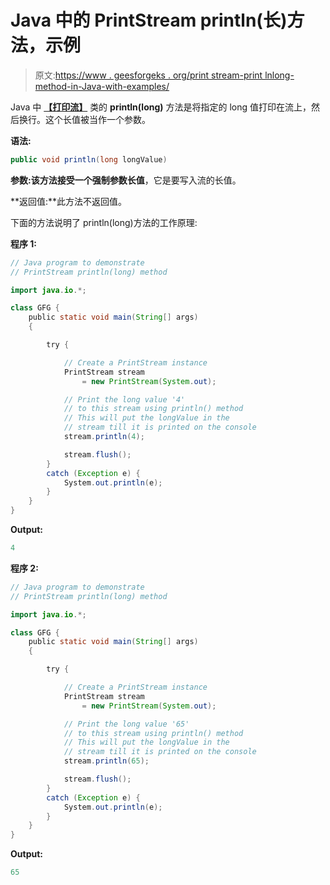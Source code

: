 # Java 中的 PrintStream println(长)方法，示例

> 原文:[https://www . geesforgeks . org/print stream-print lnlong-method-in-Java-with-examples/](https://www.geeksforgeeks.org/printstream-printlnlong-method-in-java-with-examples/)

Java 中 **[【打印流】](https://www.geeksforgeeks.org/java-io-printstream-class-java-set-1/)** 类的 **println(long)** 方法是将指定的 long 值打印在流上，然后换行。这个长值被当作一个参数。

**语法:**

```java
public void println(long longValue)
```

**参数:**该方法接受一个强制参数**长值**，它是要写入流的长值。

**返回值:**此方法不返回值。

下面的方法说明了 println(long)方法的工作原理:

**程序 1:**

```java
// Java program to demonstrate
// PrintStream println(long) method

import java.io.*;

class GFG {
    public static void main(String[] args)
    {

        try {

            // Create a PrintStream instance
            PrintStream stream
                = new PrintStream(System.out);

            // Print the long value '4'
            // to this stream using println() method
            // This will put the longValue in the
            // stream till it is printed on the console
            stream.println(4);

            stream.flush();
        }
        catch (Exception e) {
            System.out.println(e);
        }
    }
}
```

**Output:**

```java
4

```

**程序 2:**

```java
// Java program to demonstrate
// PrintStream println(long) method

import java.io.*;

class GFG {
    public static void main(String[] args)
    {

        try {

            // Create a PrintStream instance
            PrintStream stream
                = new PrintStream(System.out);

            // Print the long value '65'
            // to this stream using println() method
            // This will put the longValue in the
            // stream till it is printed on the console
            stream.println(65);

            stream.flush();
        }
        catch (Exception e) {
            System.out.println(e);
        }
    }
}
```

**Output:**

```java
65

```
